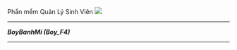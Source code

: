 ﻿Phần mềm Quản Lý Sinh Viên
 <img src="http://imgur.com/a/7TdmJ">
************************
***BoyBanhMi (Boy_F4)***
************************
